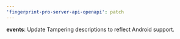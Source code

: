 ```yaml
---
'fingerprint-pro-server-api-openapi': patch
---
```


**events**: Update Tampering descriptions to reflect Android support.